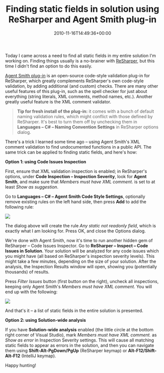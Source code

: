 ﻿---
title: Finding static fields in solution using ReSharper and Agent Smith plug-in
date: 2010-11-16T14:49:36+00:00
---
Today I came across a need to find all static fields in my entire solution I'm working on. Finding things usually is a no-brainer with [ReSharper](http://www.jetbrains.com/resharper/), but this time I didn't find an option to do this easily.

<!-- more -->

[Agent Smith plug-in](http://code.google.com/p/agentsmithplugin/) is an open-source code-style validation plug-in for ReSharper, which greatly complements ReSharper's own code-style validation, by adding additional (and custom) checks. There are many other useful features of this plug-in, such as the spell checker for just about everything (string literals, XML comments, method names, etc.). Another greatly useful feature is the XML comment validator.

> **Tip for fresh install of the plug-in:** it comes with a bunch of default naming validation rules, which might conflict with those defined by ReSharper. It's best to turn them off by unchecking them in **Languages &ndash; C# &ndash; Naming Convention Settings** in ReSharper options dialog.

There's a trick I learned some time ago &ndash; using Agent Smith's XML comment validation to find undocumented functions in a public API. The same trick can be applied to finding static fields, and here's how:

**Option 1: using Code Issues Inspection**

First, ensure that XML validation inspection is enabled; in ReSharper's options, under **Code Inspection &ndash; Inspection Severity**, look for **Agent Smith**, and make sure that *Members must have XML comment.* is set to at least *Show as suggestion*.

Go to **Languages &ndash; C# &ndash; Agent Smith Code Style Settings**, optionally remove existing rules on the left hand side, then press **Add** to add the following rule:

![](http://i0.wp.com/hmemcpy.com/wp-content/uploads/2010/11/image.png)

The dialog above will create the rule *Any static not readonly field*, which is exactly what I am looking for. Press OK, and close the Options dialog.

We're done with Agent Smith, now it's time to run another hidden gem of ReSharper &ndash; Code Issues Inspector. Go to **ReSharper &ndash; Inspect &ndash; Code Issues in Solution**. Your solution will be analyzed for any code issues which you might have (all based on ReSharper's inspection severity levels). This might take a few minutes, depending on the size of your solution. After the analysis, the Inspection Results window will open, showing you (potentially thousands) of results.

Press *Filter Issues* button (first button on the right), uncheck all inspections, keeping only Agent Smith's *Members must have XML comment.* You will end up with the following:

![](http://i1.wp.com/hmemcpy.com/wp-content/uploads/2010/11/image1.png)

And that's it &ndash; a list of static fields in the entire solution is presented.

**Option 2: using Solution-wide analysis**

If you have **Solution-wide analysis** enabled (the little circle at the bottom right corner of Visual Studio), mark *Members must have XML comment.* as *Show as error* in Inspection Severity settings. This will cause all matching static fields to appear as errors in the solution, and then you can navigate them using **Shift-Alt-PgDown/PgUp** (ReSharper keymap) or **Alt-F12/Shift-Alt-F12** (IntelliJ keymap).

Happy hunting!
